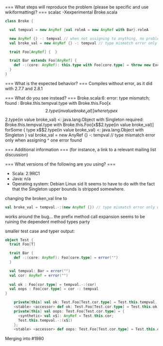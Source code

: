 === What steps will reproduce the problem (please be specific and use wikiformatting)? ===
scalac -Xexperimental Broke.scala 
```scala
class Broke {

  val tempval = new AnyRef {val roleA = new AnyRef with Bar}.roleA

  new AnyRef {} -: tempval // when not assigning to anything, no problem
  val broke_val = new AnyRef {} -: tempval // type mismatch error only when assigning

  trait Foo[AnyRef] {  }

  trait Bar extends Foo[AnyRef] {
    def -:(core: AnyRef): this.type with Foo[core.type] = throw new Exception()
  }
} 
```



=== What is the expected behavior? ===
Compiles without error, as it did with 2.7.7 and 2.8.1


=== What do you see instead? ===
Broke.scala:6: error: type mismatch;
 found   : Broke.this.tempval.type with Broke.this.Foo[x$$2.type(in value broke_val)] where type x$$2.type(in value broke_val) <: java.lang.Object with Singleton
 required: Broke.this.tempval.type with Broke.this.Foo[x$$2.type(in value broke_val)] forSome { type x$$2.type(in value broke_val) <: java.lang.Object with Singleton }
  val broke_val = new AnyRef {} -: tempval // type mismatch error only when assigning
      ^
one error found

=== Additional information ===
(for instance, a link to a relevant mailing list discussion)

=== What versions of the following are you using? ===
  - Scala: 2.9RC1
  - Java: n/a
  - Operating system: Debian Linux sid
It seems to have to do with the fact that the Singleton upper bounds is stripped somewhere.

changing the broken_val line to

```scala
val broke_val = tempval.-:(new AnyRef {}) // type mismatch error only when assigning
```

works around the bug... the prefix method call expansion seems to be ruining the dependent method types party

smaller test case and typer output:
```scala
object Test {
  trait Foo[T] 

  trait Bar {
    def -:(core: AnyRef): Foo[core.type] = error("")
  }

  val tempval: Bar = error("")
  val cor: AnyRef = error("")
  
  val ok : Foo[cor.type] = tempval.-:(cor)
  val oops : Foo[cor.type] = cor -: tempval 
}
```

```scala
    private[this] val ok: Test.Foo[Test.cor.type] = Test.this.tempval.-:(Test.this.cor);
    <stable> <accessor> def ok: Test.Foo[Test.cor.type] = Test.this.ok;
    private[this] val oops: Test.Foo[Test.cor.type] = {
      <synthetic> val x$1: AnyRef = Test.this.cor;
      Test.this.tempval.-:(x$1)
    };
    <stable> <accessor> def oops: Test.Foo[Test.cor.type] = Test.this.oops
```
Merging into #1980
